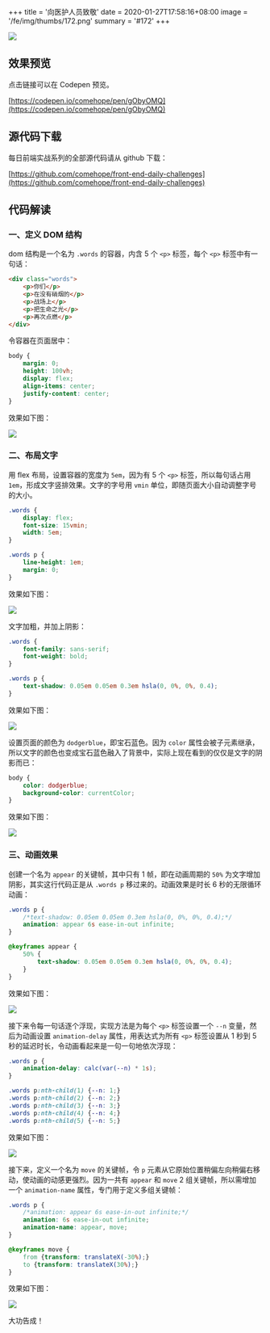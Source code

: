 +++
title = '向医护人员致敬'
date = 2020-01-27T17:58:16+08:00
image = '/fe/img/thumbs/172.png'
summary = '#172'
+++

![](./work.gif)

## 效果预览

点击链接可以在 Codepen 预览。

[https://codepen.io/comehope/pen/gObyOMQ](https://codepen.io/comehope/pen/gObyOMQ)

## 源代码下载

每日前端实战系列的全部源代码请从 github 下载：

[https://github.com/comehope/front-end-daily-challenges](https://github.com/comehope/front-end-daily-challenges)

## 代码解读

### 一、定义 DOM 结构

dom 结构是一个名为 `.words` 的容器，内含 5 个 `<p>` 标签，每个 `<p>` 标签中有一句话：

```html
<div class="words">
    <p>你们</p>
    <p>在没有硝烟的</p>
    <p>战场上</p>
    <p>把生命之光</p>
    <p>再次点燃</p>
</div>
```

令容器在页面居中：
```css
body {
    margin: 0;
    height: 100vh;
    display: flex;
    align-items: center;
    justify-content: center;
}
```

效果如下图：

![](./01.png)

### 二、布局文字

用 flex 布局，设置容器的宽度为 `5em`，因为有 5 个 `<p>` 标签，所以每句话占用 `1em`，形成文字竖排效果。文字的字号用 `vmin` 单位，即随页面大小自动调整字号的大小。

```css
.words {
    display: flex;
    font-size: 15vmin;
    width: 5em;
}

.words p {
    line-height: 1em;
    margin: 0;
}
```

效果如下图：

![](./02.png)

文字加粗，并加上阴影：

```css
.words {
    font-family: sans-serif;
    font-weight: bold;
}

.words p {
    text-shadow: 0.05em 0.05em 0.3em hsla(0, 0%, 0%, 0.4);
}
```

效果如下图：

![](./03.png)

设置页面的颜色为 `dodgerblue`，即宝石蓝色。因为 `color` 属性会被子元素继承，所以文字的颜色也变成宝石蓝色融入了背景中，实际上现在看到的仅仅是文字的阴影而已：

```css
body {
    color: dodgerblue;
    background-color: currentColor;
}
```

效果如下图：

![](./04.png)

### 三、动画效果

创建一个名为 `appear` 的关键帧，其中只有 1 帧，即在动画周期的 `50%` 为文字增加阴影，其实这行代码正是从 `.words p` 移过来的。动画效果是时长 6 秒的无限循环动画：

```css
.words p {
    /*text-shadow: 0.05em 0.05em 0.3em hsla(0, 0%, 0%, 0.4);*/
    animation: appear 6s ease-in-out infinite;
}

@keyframes appear {
    50% {
        text-shadow: 0.05em 0.05em 0.3em hsla(0, 0%, 0%, 0.4);
    }
}
```

效果如下图：

![](./05.gif)

接下来令每一句话逐个浮现，实现方法是为每个 `<p>` 标签设置一个 `--n` 变量，然后为动画设置 `animation-delay` 属性，用表达式为所有 `<p>` 标签设置从 1 秒到 5 秒的延迟时长，令动画看起来是一句一句地依次浮现：

```css
.words p {
    animation-delay: calc(var(--n) * 1s);
}

.words p:nth-child(1) {--n: 1;}
.words p:nth-child(2) {--n: 2;}
.words p:nth-child(3) {--n: 3;}
.words p:nth-child(4) {--n: 4;}
.words p:nth-child(5) {--n: 5;}
```

效果如下图：

![](./06.gif)

接下来，定义一个名为 `move` 的关键帧，令 `p` 元素从它原始位置稍偏左向稍偏右移动，使动画的动感更强烈。因为一共有 `appear` 和 `move` 2 组关键帧，所以需增加一个 `animation-name` 属性，专门用于定义多组关键帧：

```css
.words p {
    /*animation: appear 6s ease-in-out infinite;*/
    animation: 6s ease-in-out infinite;
    animation-name: appear, move;
}

@keyframes move {
    from {transform: translateX(-30%);}
    to {transform: translateX(30%);}
}
```

效果如下图：

![](./07.gif)

大功告成！
